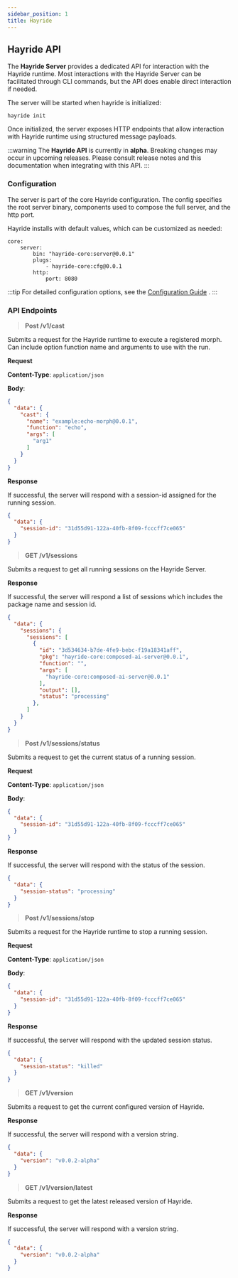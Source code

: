 ```yaml
---
sidebar_position: 1
title: Hayride
---
```


## Hayride API

The **Hayride Server** provides a dedicated API for interaction with the Hayride runtime. 
Most interactions with the Hayride Server can be facilitated through CLI commands, but the API does enable direct interaction if needed.

The server will be started when hayride is initialized:

```
hayride init
```

Once initialized, the server exposes HTTP endpoints that allow interaction with Hayride runtime using structured message payloads.

:::warning
The **Hayride API** is currently in **alpha**. Breaking changes may occur in upcoming releases. Please consult release notes and this documentation when integrating with this API.
:::

### Configuration

The server is part of the core Hayride configuration. The config specifies the root server binary, components used to compose the full server, and the http port.

Hayride installs with default values, which can be customized as needed:

```
core:
    server:
        bin: "hayride-core:server@0.0.1"
        plugs:
            - hayride-core:cfg@0.0.1
        http:
            port: 8080
```

:::tip
For detailed configuration options, see the [Configuration Guide](../../developer-guides/advanced/configuration.md) .
:::

### API Endpoints

> **Post /v1/cast**

Submits a request for the Hayride runtime to execute a registered morph. Can include option function name and arguments to use with the run.

**Request**

**Content-Type**: `application/json`

**Body**:
```JSON
{
  "data": {
    "cast": {
      "name": "example:echo-morph@0.0.1",
      "function": "echo",
      "args": [
        "arg1"
      ]
    }
  }
}
```

**Response**

If successful, the server will respond with a session-id assigned for the running session.

```JSON
{
  "data": {
    "session-id": "31d55d91-122a-40fb-8f09-fcccff7ce065"
  }
}
```

> **GET /v1/sessions**

Submits a request to get all running sessions on the Hayride Server.

**Response**

If successful, the server will respond a list of sessions which includes the package name and session id.

```JSON
{
  "data": {
    "sessions": {
      "sessions": [
        {
          "id": "3d534634-b7de-4fe9-bebc-f19a18341aff",
          "pkg": "hayride-core:composed-ai-server@0.0.1",
          "function": "",
          "args": [
            "hayride-core:composed-ai-server@0.0.1"
          ],
          "output": [],
          "status": "processing"
        },
      ]
    }
  }
}
```

> **Post /v1/sessions/status**

Submits a request to get the current status of a running session.

**Request**

**Content-Type**: `application/json`

**Body**:
```JSON
{
  "data": {
    "session-id": "31d55d91-122a-40fb-8f09-fcccff7ce065"
  }
}
```

**Response**

If successful, the server will respond with the status of the session.

```JSON
{
  "data": {
    "session-status": "processing"
  }
}
```

> **Post /v1/sessions/stop**

Submits a request for the Hayride runtime to stop a running session.

**Request**

**Content-Type**: `application/json`

**Body**:
```JSON
{
  "data": {
    "session-id": "31d55d91-122a-40fb-8f09-fcccff7ce065"
  }
}
```

**Response**

If successful, the server will respond with the updated session status.

```JSON
{
  "data": {
    "session-status": "killed"
  }
}
```

> **GET /v1/version**

Submits a request to get the current configured version of Hayride.

**Response**

If successful, the server will respond with a version string.

```JSON
{
  "data": {
    "version": "v0.0.2-alpha"
  }
}
```

> **GET /v1/version/latest**

Submits a request to get the latest released version of Hayride.

**Response**

If successful, the server will respond with a version string.

```JSON
{
  "data": {
    "version": "v0.0.2-alpha"
  }
}
```
